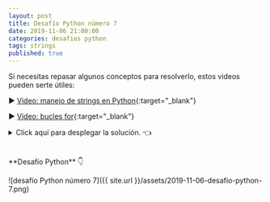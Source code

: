 ```yaml
---
layout: post
title: Desafío Python número 7
date: 2019-11-06 21:00:00
categories: desafios python
tags: strings
published: true
---
```



Si necesitas repasar algunos conceptos para resolverlo, estos videos pueden serte útiles:

▶️ [Video: manejo de strings en Python](https://youtu.be/xAigyL6Lz2s){:target="_blank"}

▶️ [Video: bucles for](https://www.youtube.com/watch?v=TPXPoUkUNqg){:target="_blank"}

<details><summary>Click aquí para desplegar la solución. 👈</summary>
<br />La respuesta correcta es la d.
<br />
<br />✏️ Explicación: la función convierte la letra inicial de cada palabra a mayúscula, tomando como separador de palabras a los caracteres no alfabéticos. No convierte a minúsculas las demás letras, por lo que no es equivalente al método title() de Python.
<div markdown="1">💻 [Código ejecutable](https://repl.it/@programacionde1/Python-Desafio-7){:target="_blank"}
  </div>
<br />
<div markdown="1">![Solución al desafío]({{ site.url }}/assets/2019-11-06-desafio-python-7-solucion.png)
  </div></details>

<br />
<br />
**Desafío Python** 👇

![desafío Python número 7]({{ site.url }}/assets/2019-11-06-desafio-python-7.png)
